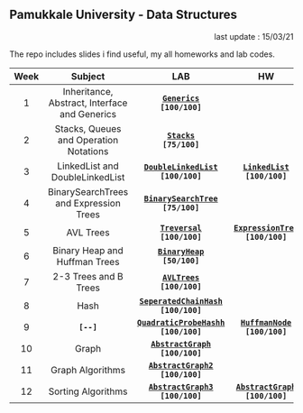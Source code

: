 ## Pamukkale University - Data Structures

<p align="right"> 
	last update : 15/03/21
</p>

The repo includes slides i find useful, my all homeworks and lab codes.

| Week | Subject | LAB | HW |
|:----:|:-------:|:-----:|:---:|
|1|Inheritance, Abstract, Interface and Generics|[**`Generics`**](/_data/lab/hafta_1/)<br>**`[100/100]`** |	|
|2|Stacks, Queues and Operation Notations| [**`Stacks`**](/_data/lab/hafta_2/)<br>**`[75/100]`** 	|	|
|3|LinkedList and DoubleLinkedList|[**`DoubleLinkedList`**](/_data/lab/hafta_3/)<br>**`[100/100]`** 	|[**`LinkedList`**](/_data/hw/odev1/)<br>**`[100/100]`** |
|4|BinarySearchTrees and Expression Trees|[**`BinarySearchTree`**](/_data/lab/hafta_4/)<br>**`[75/100]`**|	|
|5|AVL Trees|[**`Treversal`**](/_data/lab/hafta_5/)<br>**`[100/100]`** |[**`ExpressionTree`**](/_data/hw/odev2/)<br>**`[100/100]`**|
|6|Binary Heap and Huffman Trees|[**`BinaryHeap`**](/_data/lab/hafta_6/)<br>**`[50/100]`** 	|	|
|7|2-3 Trees and B Trees| [**`AVLTrees`**](/_data/lab/hafta_7/)<br>**`[100/100]`** |	|
|8|Hash| [**`SeperatedChainHash`**](/_data/lab/hafta_8/)<br>**`[100/100]`** |
|9| **`[--]`** | [**`QuadraticProbeHashh`**](/_data/lab/hafta_9/)<br>**`[100/100]`** | [**`HuffmanNode`**](_data/hw/odev3/)<br>**`[100/100]`** |
|10|Graph|[**`AbstractGraph`**](/_data/lab/hafta_10/)<br>**`[100/100]`** |	|
|11|Graph Algorithms|[**`AbstractGraph2`**](/_data/lab/hafta_11/)<br>**`[100/100]`**|	|
|12|Sorting Algorithms|	[**`AbstractGraph3`**](/_data/lab/hafta_12/)<br>**`[100/100]`**|[**`AbstractGraph`**](_data/hw/odev4)<br>**`[100/100]`**	|
